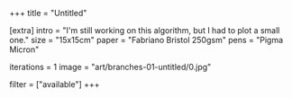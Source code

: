 +++
title = "Untitled"

[extra]
intro = "I'm still working on this algorithm, but I had to plot a small one."
size = "15x15cm"
paper = "Fabriano Bristol 250gsm"
pens = "Pigma Micron"

iterations = 1
image = "art/branches-01-untitled/0.jpg"

filter = ["available"]
+++
